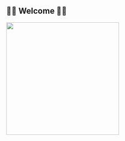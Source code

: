 <h2> 🧑‍💻 Welcome 🧑‍💻 </h2>

<div>
  <img src="https://media.giphy.com/media/hV04hesI73vJDLqfbR/giphy.gif" width="300"/>
</div>

<img src="https://komarev.com/ghpvc/?username=Stefan-Mihajlovic&style=flat-square&color=blue" alt=""/>

